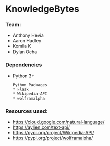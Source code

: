 # KnowledgeBytes

### Team:
* Anthony Hevia
* Aaron Hadley
* Komila K
* Dylan Ocha

### Dependencies
* Python 3+

      Python Packages
      * Flask
      * Wikipedia-API
      * wolframalpha

### Resources used:
* https://cloud.google.com/natural-language/
* https://aylien.com/text-api/
* https://pypi.org/project/Wikipedia-API/
* https://pypi.org/project/wolframalpha/
